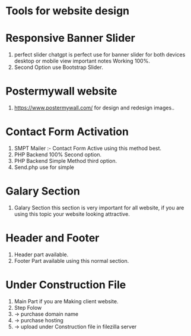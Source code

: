 # Tools for website design

# Responsive Banner Slider
1. perfect slider chatgpt is perfect use for banner slider for both devices desktop or mobile view important notes Working 100%.
2. Second Option use Bootstrap Slider.
   
# Postermywall website
1. https://www.postermywall.com/ for design and redesign images..

# Contact Form Activation 
1. SMPT Mailer :- Contact Form Active using this method best.
2. PHP Backend 100% Second option.
3. PHP Backend Simple Method third option.
4. Send.php use for simple

# Galary Section
1. Galary Section this section is very important for all website, if you are using this topic your website looking attractive.

# Header and Footer 
1. Header part available.
2. Footer Part available using this normal section.

# Under Construction File
1. Main Part if you are Making client website.
2. Step Folow
3.  -> purchase domain name
4.  -> purchase hosting
5.  -> upload under Construction file in filezilla server
